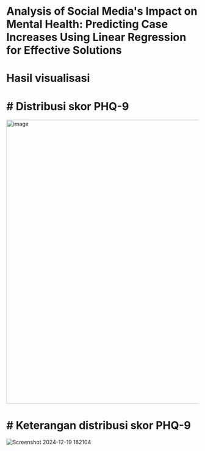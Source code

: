# Analysis of Social Media's Impact on Mental Health: Predicting Case Increases Using Linear Regression for Effective Solutions
# Hasil visualisasi <div>
# # Distribusi skor PHQ-9

<img width="742" alt="image" src="https://github.com/user-attachments/assets/6edeaa0e-3740-4244-b175-3c1d0394bfd4" />

# # Keterangan distribusi skor PHQ-9 

![Screenshot 2024-12-19 182104](https://github.com/user-attachments/assets/4dac3eda-9fdc-4d77-8f98-ecd6306ecc00)

